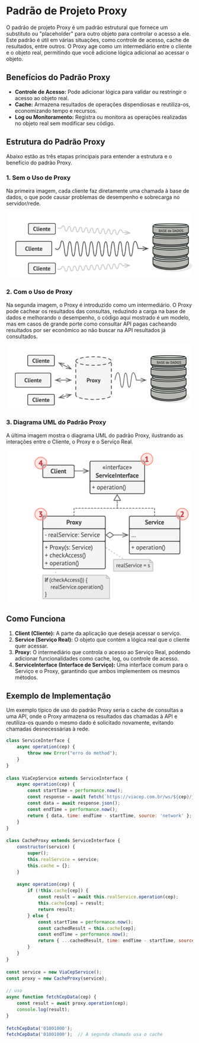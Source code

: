 # Padrão de Projeto Proxy

O padrão de projeto Proxy é um padrão estrutural que fornece um substituto ou "placeholder" para outro objeto para controlar o acesso a ele. Este padrão é útil em várias situações, como controle de acesso, cache de resultados, entre outros. O Proxy age como um intermediário entre o cliente e o objeto real, permitindo que você adicione lógica adicional ao acessar o objeto.

## Benefícios do Padrão Proxy

- **Controle de Acesso:** Pode adicionar lógica para validar ou restringir o acesso ao objeto real.
- **Cache:** Armazena resultados de operações dispendiosas e reutiliza-os, economizando tempo e recursos.
- **Log ou Monitoramento:** Registra ou monitora as operações realizadas no objeto real sem modificar seu código.

## Estrutura do Padrão Proxy

Abaixo estão as três etapas principais para entender a estrutura e o benefício do padrão Proxy.

### 1. Sem o Uso de Proxy

Na primeira imagem, cada cliente faz diretamente uma chamada à base de dados, o que pode causar problemas de desempenho e sobrecarga no servidor/rede.

![Clientes acessando diretamente a base de dados](img/p1.png)

### 2. Com o Uso de Proxy

Na segunda imagem, o Proxy é introduzido como um intermediário. O Proxy pode cachear os resultados das consultas, reduzindo a carga na base de dados e melhorando o desempenho, o código aqui mostrado é um modelo, mas em casos de grande porte como consultar API pagas cacheando resultados por ser econômico ao não buscar na API resultados já consultados. 

![Clientes acessando a base de dados através do Proxy](img/p2.png)

### 3. Diagrama UML do Padrão Proxy

A última imagem mostra o diagrama UML do padrão Proxy, ilustrando as interações entre o Cliente, o Proxy e o Serviço Real.

![Diagrama UML do Padrão Proxy](img/p3.png)

## Como Funciona

1. **Client (Cliente):** A parte da aplicação que deseja acessar o serviço.
2. **Service (Serviço Real):** O objeto que contém a lógica real que o cliente quer acessar.
3. **Proxy:** O intermediário que controla o acesso ao Serviço Real, podendo adicionar funcionalidades como cache, log, ou controle de acesso.
4. **ServiceInterface (Interface de Serviço):** Uma interface comum para o Serviço e o Proxy, garantindo que ambos implementem os mesmos métodos.

## Exemplo de Implementação

Um exemplo típico de uso do padrão Proxy seria o cache de consultas a uma API, onde o Proxy armazena os resultados das chamadas à API e reutiliza-os quando o mesmo dado é solicitado novamente, evitando chamadas desnecessárias à rede.

```javascript
class ServiceInterface {
    async operation(cep) {
        throw new Error("erro do method");
    }
}

class ViaCepService extends ServiceInterface {
    async operation(cep) {
        const startTime = performance.now();
        const response = await fetch(`https://viacep.com.br/ws/${cep}/json/`);
        const data = await response.json();
        const endTime = performance.now();
        return { data, time: endTime - startTime, source: 'network' };
    }
}

class CacheProxy extends ServiceInterface {
    constructor(service) {
        super();
        this.realService = service;
        this.cache = {};
    }

    async operation(cep) {
        if (!this.cache[cep]) {
            const result = await this.realService.operation(cep);
            this.cache[cep] = result;
            return result;
        } else {
            const startTime = performance.now();
            const cachedResult = this.cache[cep];
            const endTime = performance.now();
            return { ...cachedResult, time: endTime - startTime, source: 'cache' };
        }
    }
}

const service = new ViaCepService();    
const proxy = new CacheProxy(service);  

// uso
async function fetchCepData(cep) {
    const result = await proxy.operation(cep);
    console.log(result);
}

fetchCepData('01001000');
fetchCepData('01001000');  // A segunda chamada usa o cache

